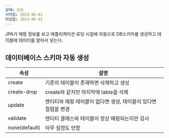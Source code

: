 ```yaml
---
상태: 완료
시작일: 2024-06-01
마감일: 2024-06-01
---
```

JPA가 매핑 정보를 보고 애플리케이션 로딩 시점에 자동으로 DB스키마를 생성하고 테이블에 데이터를 알아서 넣는다.

## 데이터베이스 스키마 자동 생성
| 속성            | 설명                                   |
| ------------- | ------------------------------------ |
| create        | 기존의 테이블이 존재하면 삭제하고 생성                |
| create-drop   | create와 같지만 마지막에 table을 삭제           |
| update        | 엔티티와 매핑 테이블이 없다면 생성, 테이블이 있다면 컬럼을 변경 |
| validate      | 엔티티 클래스와 테이블이 정상 매핑되는지만 검사           |
| none(default) | 아무 설정도 안함                            |
